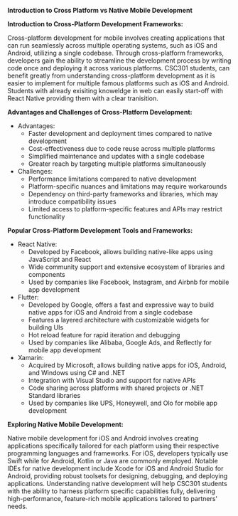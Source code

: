 **Introduction to Cross Platform vs Native Mobile Development**


**Introduction to Cross-Platform Development Frameworks:**

Cross-platform development for mobile involves creating applications that can run seamlessly across multiple operating systems, such as iOS and Android, utilizing a single codebase. Through cross-platform frameworks, developers gain the ability to streamline the development process by writing code once and deploying it across various platforms. CSC301 students, can benefit greatly from understanding cross-platform development as it is easier to implement for multiple famous platforms such as iOS and Android. Students with already exisiting knoweldge in web can easily start-off with React Native providing them with a clear tranisition.

**Advantages and Challenges of Cross-Platform Development:**
- Advantages:
  - Faster development and deployment times compared to native development
  - Cost-effectiveness due to code reuse across multiple platforms
  - Simplified maintenance and updates with a single codebase
  - Greater reach by targeting multiple platforms simultaneously
- Challenges:
  - Performance limitations compared to native development
  - Platform-specific nuances and limitations may require workarounds
  - Dependency on third-party frameworks and libraries, which may introduce compatibility issues
  - Limited access to platform-specific features and APIs may restrict functionality

**Popular Cross-Platform Development Tools and Frameworks:**
- React Native:
  - Developed by Facebook, allows building native-like apps using JavaScript and React
  - Wide community support and extensive ecosystem of libraries and components
  - Used by companies like Facebook, Instagram, and Airbnb for mobile app development
- Flutter:
  - Developed by Google, offers a fast and expressive way to build native apps for iOS and Android from a single codebase
  - Features a layered architecture with customizable widgets for building UIs
  - Hot reload feature for rapid iteration and debugging
  - Used by companies like Alibaba, Google Ads, and Reflectly for mobile app development
- Xamarin:
  - Acquired by Microsoft, allows building native apps for iOS, Android, and Windows using C# and .NET
  - Integration with Visual Studio and support for native APIs
  - Code sharing across platforms with shared projects or .NET Standard libraries
  - Used by companies like UPS, Honeywell, and Olo for mobile app development

**Exploring Native Mobile Development:**

Native mobile development for iOS and Android involves creating applications specifically tailored for each platform using their respective programming languages and frameworks. For iOS, developers typically use Swift while for Android, Kotlin or Java are commonly employed. Notable IDEs for native development include Xcode for iOS and Android Studio for Android, providing robust toolsets for designing, debugging, and deploying applications. Understanding native development will help CSC301 students with the ability to harness platform specific capabilities fully, delivering high-performance, feature-rich mobile applications tailored to partners' needs.
